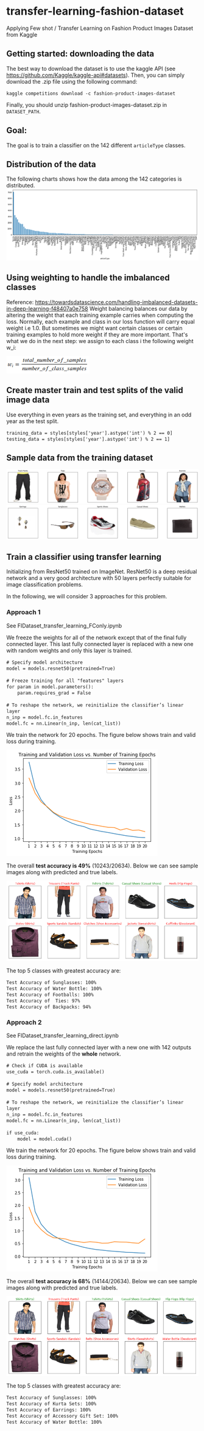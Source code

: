 # transfer-learning-fashion-dataset
Applying Few shot / Transfer Learning on Fashion Product Images Dataset​ from Kaggle

## Getting started: downloading the data
The best way to download the dataset is to use the kaggle API (see https://github.com/Kaggle/kaggle-api#datasets). Then, you can simply download the .zip file using the following command:

```{r, engine='bash', count_lines}
kaggle competitions download -c fashion-product-images-dataset
```

Finally, you should unzip fashion-product-images-dataset.zip in `DATASET_PATH`.

## Goal:
The goal is to train a classifier on the 142 different `articleType` classes.

## Distribution of the data
The following charts shows how the data among the 142 categories is distributed. 
<img src="images/distribution.png"> 

## Using weighting to handle the imbalanced classes 

Reference: https://towardsdatascience.com/handling-imbalanced-datasets-in-deep-learning-f48407a0e758
Weight balancing balances our data by altering the weight that each training example carries when computing the loss. Normally, each example and class in our loss function will carry equal weight i.e 1.0. But sometimes we might want certain classes or certain training examples to hold more weight if they are more important. That's what we do in the next step: we assign to each class i the following weight w_i:

<img src="images/weight.png"> 

## Create master train and test splits of the valid image data
Use everything in even years as the training set, and everything in an odd year as the test split.
```{r, engine='python', count_lines}
training_data = styles[styles['year'].astype('int') % 2 == 0]
testing_data = styles[styles['year'].astype('int') % 2 == 1]
```

## Sample data from the training dataset

<img src="images/sampledata.png"> 
<img src="images/sampledata2.png"> 

## Train a classifier using transfer learning
Initializing from ResNet50 trained on ImageNet. ResNet50 is a deep residual network and a very good architecture with 50 layers perfectly suitable for image classification problems.

In the following, we will consider 3 approaches for this problem.

### Approach 1 
See FIDataset_transfer_learning_FConly.ipynb

We freeze the weights for all of the network except that of the final fully connected layer. This last fully connected layer is replaced with a new one with random weights and only this layer is trained.

```{r, engine='python', count_lines}
# Specify model architecture 
model = models.resnet50(pretrained=True)

# Freeze training for all "features" layers
for param in model.parameters():
    param.requires_grad = False
    
# To reshape the network, we reinitialize the classifier’s linear layer
n_inp = model.fc.in_features
model.fc = nn.Linear(n_inp, len(cat_list))
```
We train the network for 20 epochs. The figure below shows train and valid loss during training.

<img src="images/loss_fconly.png"> 

The overall **test accuracy is 49%** (10243/20634). Below we can see sample images along with predicted and true labels.

<img src="images/sample_resuls_fconly.png"> 

The top 5 classes with greatest accuracy are:

```
Test Accuracy of Sunglasses: 100%
Test Accuracy of Water Bottle: 100%
Test Accuracy of Footballs: 100%
Test Accuracy of  Ties: 97%
Test Accuracy of Backpacks: 94%
```

### Approach 2
See FIDataset_transfer_learning_direct.ipynb

We replace the last fully connected layer with a new one with 142 outputs and retrain the weights of the **whole** network.

```{r, engine='python', count_lines}
# Check if CUDA is available
use_cuda = torch.cuda.is_available()

# Specify model architecture 
model = models.resnet50(pretrained=True)

# To reshape the network, we reinitialize the classifier’s linear layer
n_inp = model.fc.in_features
model.fc = nn.Linear(n_inp, len(cat_list))

if use_cuda:
    model = model.cuda()
```
We train the network for 20 epochs. The figure below shows train and valid loss during training.

<img src="images/loss_direct.png"> 

The overall **test accuracy is 68%** (14144/20634). Below we can see sample images along with predicted and true labels.

<img src="images/sample_resuls_direct.png"> 

The top 5 classes with greatest accuracy are:

```
Test Accuracy of Sunglasses: 100%
Test Accuracy of Kurta Sets: 100%
Test Accuracy of Earrings: 100%
Test Accuracy of Accessory Gift Set: 100%
Test Accuracy of Water Bottle: 100%
```
